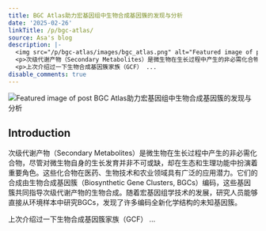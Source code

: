 ```yaml
---
title: BGC Atlas助力宏基因组中生物合成基因簇的发现与分析
date: '2025-02-26'
linkTitle: /p/bgc-atlas/
source: Asa's blog
description: |-
  <img src="/p/bgc-atlas/images/bgc_atlas.png" alt="Featured image of post BGC Atlas助力宏基因组中生物合成基因簇的发现与分析" /><h2 id="introduction">Introduction</h2>
  <p>次级代谢产物（Secondary Metabolites）是微生物在生长过程中产生的非必需化合物，尽管对微生物自身的生长发育并非不可或缺，却在生态和生理功能中扮演着重要角色。这些化合物在医药、生物技术和农业领域具有广泛的应用潜力。它们的合成由生物合成基因簇（Biosynthetic Gene Clusters, BGCs）编码，这些基因簇共同指导次级代谢产物的生物合成。随着宏基因组学技术的发展，研究人员能够直接从环境样本中研究BGCs，发现了许多编码全新化学结构的未知基因簇。</p>
  <p>上次介绍过一下生物合成基因簇家族（GCF） ...
disable_comments: true
---
```

<img src="/p/bgc-atlas/images/bgc_atlas.png" alt="Featured image of post BGC Atlas助力宏基因组中生物合成基因簇的发现与分析" /><h2 id="introduction">Introduction</h2>
<p>次级代谢产物（Secondary Metabolites）是微生物在生长过程中产生的非必需化合物，尽管对微生物自身的生长发育并非不可或缺，却在生态和生理功能中扮演着重要角色。这些化合物在医药、生物技术和农业领域具有广泛的应用潜力。它们的合成由生物合成基因簇（Biosynthetic Gene Clusters, BGCs）编码，这些基因簇共同指导次级代谢产物的生物合成。随着宏基因组学技术的发展，研究人员能够直接从环境样本中研究BGCs，发现了许多编码全新化学结构的未知基因簇。</p>
<p>上次介绍过一下生物合成基因簇家族（GCF） ...